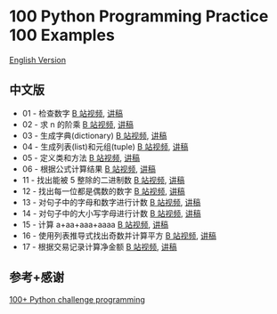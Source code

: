 # 100 Python Programming Practice 100 Examples

[English Version](README.en.md)

## 中文版

- 01 - 检查数字 [B 站视频](https://www.bilibili.com/video/BV1GS421w7uL), [讲稿](ex01/script.cn.md)
- 02 - 求 n 的阶乘 [B 站视频](https://www.bilibili.com/video/BV1qr421W72r), [讲稿](ex02/script.cn.md)
- 03 - 生成字典(dictionary) [B 站视频](https://www.bilibili.com/video/BV1vK42147vh), [讲稿](ex03/script.cn.md)
- 04 - 生成列表(list)和元组(tuple) [B 站视频](https://www.bilibili.com/video/BV19x421y7nE), [讲稿](ex04/script.cn.md)
- 05 - 定义类和方法 [B 站视频](https://www.bilibili.com/video/BV1Pm411Z7pX), [讲稿](ex05/script.cn.md)
- 06 - 根据公式计算结果 [B 站视频](https://www.bilibili.com/video/BV1F2421u7hC), [讲稿](ex06/script.cn.md)
- 11 - 找出能被 5 整除的二进制数 [B 站视频](https://www.bilibili.com/video/BV1H2421T7zn), [讲稿](ex11/script.cn.md)
- 12 - 找出每一位都是偶数的数字 [B 站视频](https://www.bilibili.com/video/BV1Di421d7cW), [讲稿](ex12/script.cn.md)
- 13 - 对句子中的字母和数字进行计数 [B 站视频](https://www.bilibili.com/video/BV1Ut421L76T), [讲稿](ex13/script.cn.md)
- 14 - 对句子中的大小写字母进行计数 [B 站视频](https://www.bilibili.com/video/BV1pK421x7Wd), [讲稿](ex14/script.cn.md)
- 15 - 计算 a+aa+aaa+aaaa [B 站视频](https://www.bilibili.com/video/BV1JZ421h7FT), [讲稿](ex15/script.cn.md)
- 16 - 使用列表推导式找出奇数并计算平方 [B 站视频](https://www.bilibili.com/video/BV1or421J7Dt), [讲稿](ex16/script.cn.md)
- 17 - 根据交易记录计算净金额 [B 站视频](https://www.bilibili.com/video/BV1Ru4m1M7sY), [讲稿](ex17/script.cn.md)

## 参考+感谢

[100+ Python challenge programming](https://github.com/zhiwehu/Python-programming-exercises)
